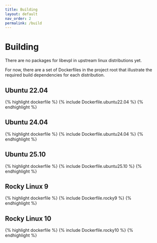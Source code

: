 ```yaml
---
title: Building
layout: default
nav_order: 2
permalink: /build
---
```


# Building

There are no packages for libevpl in upstream linux distributions yet. 

For now, there are a set of Dockerfiles in the project root that illustrate the required build dependencies for each distribution.

## Ubuntu 22.04

{% highlight dockerfile %}
{% include Dockerfile.ubuntu22.04 %}
{% endhighlight %}

## Ubuntu 24.04

{% highlight dockerfile %}
{% include Dockerfile.ubuntu24.04 %}
{% endhighlight %}

## Ubuntu 25.10

{% highlight dockerfile %}
{% include Dockerfile.ubuntu25.10 %}
{% endhighlight %}

## Rocky Linux 9

{% highlight dockerfile %}
{% include Dockerfile.rocky9 %}
{% endhighlight %}

## Rocky Linux 10

{% highlight dockerfile %}
{% include Dockerfile.rocky10 %}
{% endhighlight %}
